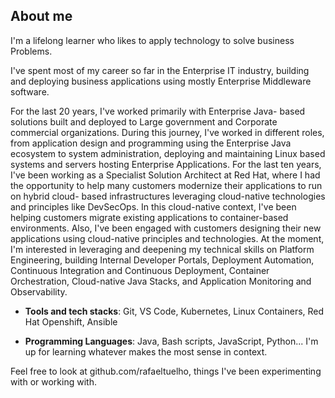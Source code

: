 ## About me
I'm a lifelong learner who likes to apply technology to solve business
Problems.

I've spent most of my career so far in the Enterprise IT industry,
building and deploying business applications using mostly Enterprise
Middleware software.

For the last 20 years, I've worked primarily with Enterprise Java-
based solutions built and deployed to Large government and
Corporate commercial organizations. During this journey, I've worked
in different roles, from application design and programming using
the Enterprise Java ecosystem to system administration, deploying
and maintaining Linux based systems and servers hosting Enterprise
Applications. For the last ten years, I've been working as a Specialist
Solution Architect at Red Hat, where I had the opportunity to help
many customers modernize their applications to run on hybrid cloud-
based infrastructures leveraging cloud-native technologies and
principles like DevSecOps. In this cloud-native context, I've been
helping customers migrate existing applications to container-based
environments. Also, I've been engaged with customers designing
their new applications using cloud-native principles and technologies.
At the moment, I'm interested in leveraging and deepening my
technical skills on Platform Engineering, building Internal Developer
Portals, Deployment Automation, Continuous Integration and
Continuous Deployment, Container Orchestration, Cloud-native Java
Stacks, and Application Monitoring and Observability.

* **Tools and tech stacks**: Git, VS Code, Kubernetes, Linux Containers,
Red Hat Openshift, Ansible

* **Programming Languages**: Java, Bash scripts, JavaScript, Python... I'm up for
learning whatever makes the most sense in context.

Feel free to look at github.com/rafaeltuelho, things I've been
experimenting with or working with.
